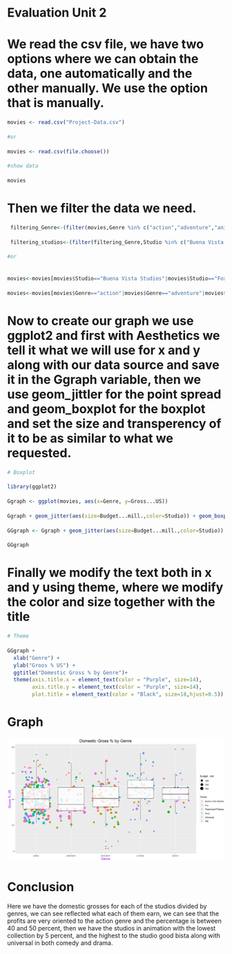 # Evaluation Unit 2

# We read the csv file, we have two options where we can obtain the data, one automatically and the other manually. We use the option that is manually.

```R
movies <- read.csv("Project-Data.csv")

#or

movies <- read.csv(file.choose())

#show data

movies
```

# Then we filter the data we need.

```R
 filtering_Genre<-(filter(movies,Genre %in% c("action","adventure","animation","comedy","drama")))

 filtering_studios<-(filter(filtering_Genre,Studio %in% c("Buena Vista Studios","Sony","WB","Fox","Paramount Pictures","Universal")))

#or


movies<-movies[movies$Studio=="Buena Vista Studios"|movies$Studio=="Fox"|movies$Studio=="Paramount Pictures"|movies$Studio=="Sony"|movies$Studio=="Universal"|movies$Studio=="WB",]

movies<-movies[movies$Genre=="action"|movies$Genre=="adventure"|movies$Genre=="animation"|movies$Genre=="comedy"|movies$Genre=="drama",]
```

# Now to create our graph we use ggplot2 and first with Aesthetics we tell it what we will use for x and y along with our data source and save it in the Ggraph variable, then we use geom_jittler for the point spread and geom_boxplot for the boxplot and set the size and transperency of it to be as similar to what we requested.

```R
# Boxplot

library(ggplot2)

Ggraph <- ggplot(movies, aes(x=Genre, y=Gross...US))

Ggraph + geom_jitter(aes(size=Budget...mill.,color=Studio)) + geom_boxplot(size=0.4, alpha=0.8)

GGgraph <- Ggraph + geom_jitter(aes(size=Budget...mill.,color=Studio)) + geom_boxplot(size=0.4, alpha=0.8)

GGgraph
```
# Finally we modify the text both in x and y using theme, where we modify the color and size together with the title

```R
# Theme

GGgraph +
  xlab("Genre") +
  ylab("Groos % US") +
  ggtitle("Domestic Gross % by Genre")+
  theme(axis.title.x = element_text(color = "Purple", size=14),
        axis.title.y = element_text(color = "Purple", size=14),
        plot.title = element_text(color = "Black", size=18,hjust=0.5))
```        

# Graph
![](https://github.com/Jhomara13/DataMining/blob/Unit2/Evaluation/Grafica.png)

# Conclusion

Here we have the domestic grosses for each of the studios divided by genres, we can see reflected what each of them earn, we can see that the profits are very oriented to the action genre and the percentage is between 40 and 50 percent, then we have the studios in animation with the lowest collection by 5 percent, and the highest to the studio good bista along with universal in both comedy and drama.
